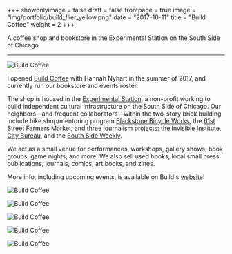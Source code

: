 +++
showonlyimage = false
draft = false
frontpage = true
image = "img/portfolio/build_flier_yellow.png"
date = "2017-10-11"
title = "Build Coffee"
weight = 2
+++

A coffee shop and bookstore in the Experimental Station on the South Side of Chicago

<!--more-->

***

![Build Coffee](/img/portfolio/buildcoffee.jpg)

I opened [Build Coffee](https://buildcoffee.org/) with Hannah Nyhart in the summer of 2017, and currently run our bookstore and events roster.

The shop is housed in the [Experimental Station](https://experimentalstation.org/), a non-profit working to build independent cultural infrastructure on the South Side of Chicago. Our neighbors—and frequent collaborators—within the two-story brick building include bike shop/mentoring program [Blackstone Bicycle Works](https://experimentalstation.org/blackstone), the [61st Street Farmers Market](https://experimentalstation.org/market/), and three journalism projects: the [Invisible Institute](https://invisible.institute), [City Bureau](https://www.citybureau.org/), and the [South Side Weekly](https://southsideweekly.com/).

We act as a small venue for performances, workshops, gallery shows, book groups, game nights, and more. We also sell used books, local small press publications, journals, comics, art books, and zines.

More info, including upcoming events, is available on Build's [website](https://buildcoffee.org/)!

![Build Coffee](/img/portfolio/buildcoffee1.jpg)

![Build Coffee](/img/portfolio/buildcoffee2.png)

![Build Coffee](/img/portfolio/buildcoffee3.jpg)

![Build Coffee](/img/portfolio/buildcoffee4.png)

![Build Coffee](/img/portfolio/buildcoffee5.jpg)
